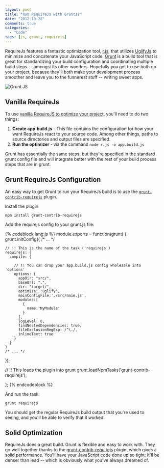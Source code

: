 ```yaml
---
layout: post
title: "Run RequireJs with GruntJs"
date: "2012-10-28"
comments: true
categories:
  - "Code"
tags: [js, grunt, requirejs]
---
```


RequireJs features a fantastic optimization tool, [r.js](http://requirejs.org/docs/optimization.html), that utilizes [UglifyJs](https://github.com/mishoo/UglifyJS) to minimize and concatenate your JavaScript code.  [Grunt](http://gruntjs.com/) is a build tool that is great for standardizing your build configuration and coordinating multiple build steps -- amongst its other wonders.  Hopefully you get to use both on your project, because they'll both make your development process smoother and leave you to the funnerest stuff -- writing sweet apps.

![Grunt JS](http://i.imgur.com/4773D.jpg)

<!--more-->

## Vanilla RequireJs

To use [vanilla RequireJS to optimize your project](http://requirejs.org/docs/optimization.html#wholeproject), you'll need to do two things:

1. **Create app.build.js**  - This file contains the configuration for how your want RequireJs react to your source code.  Among other things, paths to source directories and output files are specified.
2. **Run the optimizer** - via the command `node r.js -o app.build.js`

Grunt has essentially the same steps, but they're specified in the standard grunt config file and will integrate better with the rest of your build process steps that are in grunt.

## Grunt RequireJs Configuration

An easy way to get Grunt to run your RequireJs build is to use the [`grunt-contrib-requirejs`](https://npmjs.org/package/grunt-contrib-requirejs) plugin.

Install the plugin:

    npm install grunt-contrib-requirejs

Add the requirejs config to your grunt.js file:

{% codeblock lang:js %}
module.exports = function(grunt) {
  grunt.initConfig({
    /* ... */

    // !! This is the name of the task ('requirejs')
    requirejs: {
      compile: {

        // !! You can drop your app.build.js config wholesale into 'options'
        options: {
          appDir: "src/",
          baseUrl: ".",
          dir: "target/",
          optimize: 'uglify',
          mainConfigFile:'./src/main.js',
          modules:[
            {
              name:'MyModule'
            }
          ],
          logLevel: 0,
          findNestedDependencies: true,
          fileExclusionRegExp: /^\./,
          inlineText: true
        }
      }
    }
    /* ... */
  });

  // !! This loads the plugin into grunt
  grunt.loadNpmTasks('grunt-contrib-requirejs');

};
{% endcodeblock %}

And run the task:

    grunt requirejs

You should get the regular RequireJs build output that you're used to seeing, and you'll be able to verify that it worked.

## Solid Optimization

RequireJs does a great build.  Grunt is flexible and easy to work with.  They go well together thanks to the [grunt-contrib-requirejs](https://npmjs.org/package/grunt-contrib-requirejs) plugin, which gives a solid performance.  You'll have your JavaScript code done up so tight; it'll be denser than lead -- which is obviously what you've always dreamed of.
